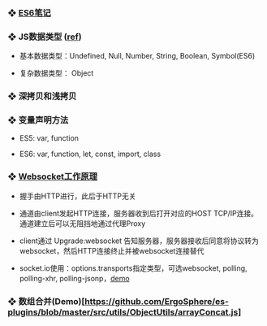 ### ❖ [ES6笔记](https://github.com/ErgoSphere/es-plugins/blob/master/documents/ES6%E7%AC%94%E8%AE%B0.md)

### ❖ JS数据类型 ([ref](https://zhuanlan.zhihu.com/p/95534245))

- 基本数据类型：Undefined, Null, Number, String, Boolean, Symbol(ES6)

- 复杂数据类型： Object

### ❖ 深拷贝和浅拷贝

### ❖ 变量声明方法
 
- ES5: var, function

- ES6: var, function, let, const, import, class

### ❖ [Websocket工作原理](http://websocket.org/aboutwebsocket.html) 

- 握手由HTTP进行，此后于HTTP无关

- 通道由client发起HTTP连接，服务器收到后打开对应的HOST TCP/IP连接。通道建立后可以无阻挡地通过代理Proxy

- client通过 Upgrade:websocket 告知服务器，服务器接收后同意将协议转为websocket，然后HTTP连接终止并被websocket连接替代

- socket.io使用：options.transports指定类型，可选websocket, polling, polling-xhr, polling-jsonp，[demo](https://github.com/ErgoSphere/es-plugins/blob/master/src/api/socket.js)

### ❖ 数组合并(Demo)[https://github.com/ErgoSphere/es-plugins/blob/master/src/utils/ObjectUtils/arrayConcat.js]



 
  




